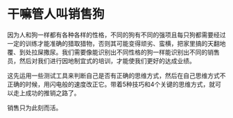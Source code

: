 # 干嘛管人叫销售狗
因为人和狗一样都有各种各样的性格，不同的狗有不同的强项且每只狗都需要经过一定的训练才能准确的猎取猎物，否则其可能变得顽劣、蛮横，把家里搞的天翻地覆、到处拉屎撒尿。我们需要像能识别出不同性格的狗一样能识别出不同的销售员，然后对我们进行因地制宜式的培训，才能使我们更好的达成业绩。

这先运用一些测试工具来判断自己是否有正确的思维方式，然后在自己思维方式不正确的时候，用闪电般的速度改正它。带着5种技巧和4个关键的思维方式，就可以走上成功的推销之路了。

销售只为此刻而活。